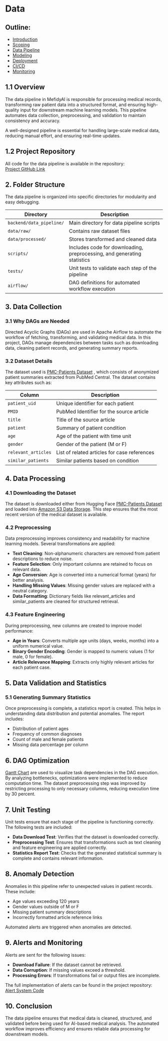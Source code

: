 # Data 

## Outline:

- [Introduction](introduction.md)
- [Scoping](scoping.md)
- [Data Pipeline](data_pipeline.md)
- [Modeling](modelling.md)
- [Deployment](deployment.md)
- [CI/CD](cicd.md)
- [Monitoring](monitoring.md)


## 1.1 Overview  

The data pipeline in MefidyAI is responsible for processing medical records, transforming raw patient data into a structured format, and ensuring high-quality input for downstream machine learning models. This pipeline automates data collection, preprocessing, and validation to maintain consistency and accuracy.  

A well-designed pipeline is essential for handling large-scale medical data, reducing manual effort, and ensuring real-time updates.  

## 1.2 Project Repository  

All code for the data pipeline is available in the repository:  
[Project GitHub Link](https://github.com/deepaku23/MedifyAI/tree/main/backend/data_pipeline)  

## 2. Folder Structure  

The data pipeline is organized into specific directories for modularity and easy debugging.  

| Directory | Description |
|-----------|------------|
| `backend/data_pipeline/` | Main directory for data pipeline scripts |
| `data/raw/` | Contains raw dataset files |
| `data/processed/` | Stores transformed and cleaned data |
| `scripts/` | Includes code for downloading, preprocessing, and generating statistics |
| `tests/` | Unit tests to validate each step of the pipeline |
| `airflow/` | DAG definitions for automated workflow execution |

## 3. Data Collection  

### 3.1 Why DAGs are Needed  

Directed Acyclic Graphs (DAGs) are used in Apache Airflow to automate the workflow of fetching, transforming, and validating medical data. In this project, DAGs manage dependencies between tasks such as downloading data, cleaning patient records, and generating summary reports.  

### 3.2 Dataset Details  

The dataset used is [PMC-Patients Dataset](https://huggingface.co/datasets/zhengyun21/PMC-Patients)  , which consists of anonymized patient summaries extracted from PubMed Central. The dataset contains key attributes such as:  

| Column | Description |
|--------|------------|
| `patient_uid` | Unique identifier for each patient |
| `PMID` | PubMed Identifier for the source article |
| `title` | Title of the source article |
| `patient` | Summary of patient condition |
| `age` | Age of the patient with time unit |
| `gender` | Gender of the patient (M or F) |
| `relevant_articles` | List of related articles for case references |
| `similar_patients` | Similar patients based on condition |

## 4. Data Processing  

### 4.1 Downloading the Dataset  

The dataset is downloaded either from Hugging Face [PMC-Patients Dataset](https://huggingface.co/datasets/zhengyun21/PMC-Patients) and loaded into [Amazon S3 Data Storage](https://aws.amazon.com/s3/). This step ensures that the most recent version of the medical dataset is available.  

### 4.2 Preprocessing  

Data preprocessing improves consistency and readability for machine learning models. Several transformations are applied:  

- **Text Cleaning**: Non-alphanumeric characters are removed from patient descriptions to reduce noise.  
- **Feature Selection**: Only important columns are retained to focus on relevant data.  
- **Age Conversion**: Age is converted into a numerical format (years) for better analysis.  
- **Handling Missing Values**: Missing gender values are replaced with a neutral category.  
- **Data Formatting**: Dictionary fields like relevant_articles and similar_patients are cleaned for structured retrieval.  

### 4.3 Feature Engineering  

During preprocessing, new columns are created to improve model performance:  

- **Age in Years**: Converts multiple age units (days, weeks, months) into a uniform numerical value.  
- **Binary Gender Encoding**: Gender is mapped to numeric values (1 for male, 0 for female).  
- **Article Relevance Mapping**: Extracts only highly relevant articles for each patient case.  

## 5. Data Validation and Statistics  

### 5.1 Generating Summary Statistics  

Once preprocessing is complete, a statistics report is created. This helps in understanding data distribution and potential anomalies. The report includes:  

- Distribution of patient ages  
- Frequency of common diagnoses  
- Count of male and female patients  
- Missing data percentage per column  

## 6. DAG Optimization  

[Gantt Chart](https://en.wikipedia.org/wiki/Gantt_chart)  are used to visualize task dependencies in the DAG execution. By analyzing bottlenecks, optimizations were implemented to reduce computation time. The dataset preprocessing step was improved by restricting processing to only necessary columns, reducing execution time by 30 percent.  

## 7. Unit Testing  

Unit tests ensure that each stage of the pipeline is functioning correctly. The following tests are included:  

- **Data Download Test**: Verifies that the dataset is downloaded correctly.  
- **Preprocessing Test**: Ensures that transformations such as text cleaning and feature engineering are applied correctly.  
- **Statistics Report Test**: Checks that the generated statistical summary is complete and contains relevant information.  

## 8. Anomaly Detection  

Anomalies in this pipeline refer to unexpected values in patient records. These include:  

- Age values exceeding 120 years  
- Gender values outside of M or F  
- Missing patient summary descriptions  
- Incorrectly formatted article reference links  

Automated alerts are triggered when anomalies are detected.  

## 9. Alerts and Monitoring  

Alerts are sent for the following issues:  

- **Download Failure**: If the dataset cannot be retrieved.  
- **Data Corruption**: If missing values exceed a threshold.  
- **Processing Errors**: If transformations fail or output files are incomplete.  

The full implementation of alerts can be found in the project repository:  
[Alert System Code](https://github.com/deepaku23/MedifyAI/tree/main/backend/data_pipeline)  

## 10. Conclusion  

The data pipeline ensures that medical data is cleaned, structured, and validated before being used for AI-based medical analysis. The automated workflow improves efficiency and ensures reliable data processing for downstream models.  


